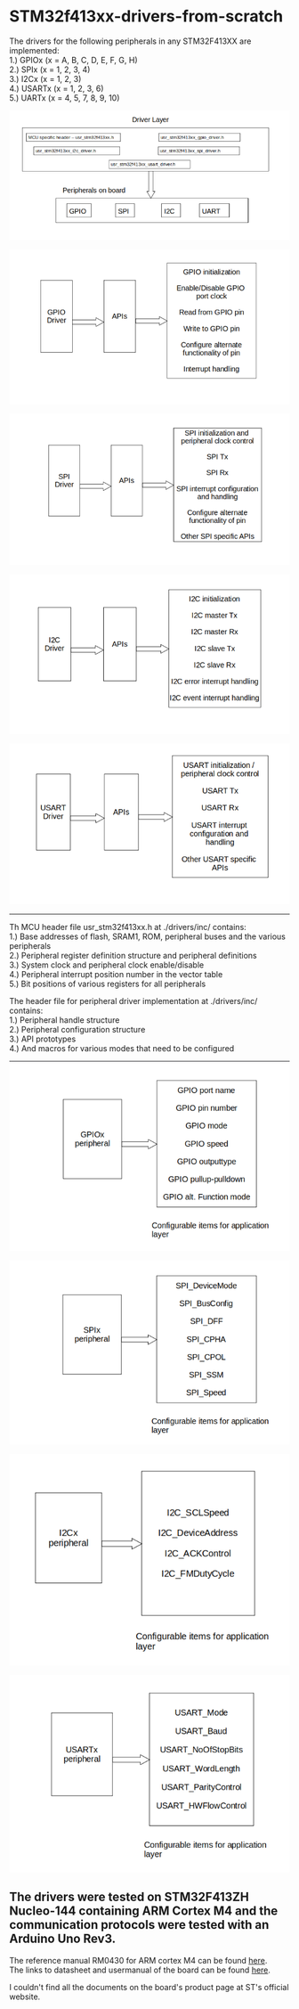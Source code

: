 # STM32f413xx-drivers-from-scratch

The drivers for the following peripherals in any STM32F413XX are implemented:\
1.) GPIOx (x = A, B, C, D, E, F, G, H)\
2.) SPIx (x = 1, 2, 3, 4)\
3.) I2Cx (x = 1, 2, 3)\
4.) USARTx (x = 1, 2, 3, 6)\
5.) UARTx (x = 4, 5, 7, 8, 9, 10)

![Drivers](https://github.com/NatsuDrag9/STM32f413xx-drivers-from-scratch/blob/main/uml-images/Drivers.png)

![GPIO_APIs](https://github.com/NatsuDrag9/STM32f413xx-drivers-from-scratch/blob/main/uml-images/GPIO_APIs.png)

![SPI_APIs](https://github.com/NatsuDrag9/STM32f413xx-drivers-from-scratch/blob/main/uml-images/SPI_APIs.png)

![I2C_APIs](https://github.com/NatsuDrag9/STM32f413xx-drivers-from-scratch/blob/main/uml-images/I2C_APIs.png)

![USART_APIs](https://github.com/NatsuDrag9/STM32f413xx-drivers-from-scratch/blob/main/uml-images/USART_APIs.png)

---
Th MCU header file usr_stm32f413xx.h at ./drivers/inc/ contains:\
1.) Base addresses of flash, SRAM1, ROM, peripheral buses and the various peripherals\
2.) Peripheral register definition structure and peripheral definitions\
3.) System clock and peripheral clock enable/disable\
4.) Peripheral interrupt position number in the vector table\
5.) Bit positions of various registers for all peripherals

The header file for peripheral driver implementation at ./drivers/inc/ contains:\
1.) Peripheral handle structure\
2.) Peripheral configuration structure\
3.) API prototypes\
4.) And macros for various modes that need to be configured

![GPIO_Handle](https://github.com/NatsuDrag9/STM32f413xx-drivers-from-scratch/blob/main/uml-images/GPIO_Handle_Structure.png)

![SPI_Handle](https://github.com/NatsuDrag9/STM32f413xx-drivers-from-scratch/blob/main/uml-images/SPI_Handle_Structure.png)

![I2C_Handle](https://github.com/NatsuDrag9/STM32f413xx-drivers-from-scratch/blob/main/uml-images/I2C_Handle_Structure.png)

![USART_Handle](https://github.com/NatsuDrag9/STM32f413xx-drivers-from-scratch/blob/main/uml-images/USART_Handle_Structure.png)

The drivers were tested on STM32F413ZH Nucleo-144 containing ARM Cortex M4 and the communication protocols were tested with an Arduino Uno Rev3.
---

The reference manual RM0430 for ARM cortex M4 can be found <a href="https://www.st.com/en/microcontrollers-microprocessors/stm32f413zh.html#documentation)https://www.st.com/en/microcontrollers-microprocessors/stm32f413zh.html#documentation">here</a>. \
The links to datasheet and usermanual of the board can be found <a href="https://community.element14.com/products/devtools/product-pages/w/documents/22502/stm32-nucleo-144-development-board-with-stm32f413zh-mcu">here</a>.

I couldn't find all the documents on the board's product page at ST's official website.
